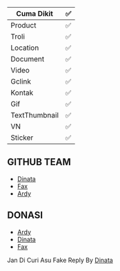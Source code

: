 | Cuma Dikit |✅|
| ------------- | ------------- |
| Product |✅|
| Troli |✅|
| Location |✅|
| Document |✅|
| Video |✅|
| Gclink |✅|
| Kontak |✅|
| Gif |✅|
| TextThumbnail |✅|
| VN |✅|
| Sticker |✅|

## GITHUB TEAM
* [Dinata](https://github.com/Dinataaa)
* [Fax](https://github.com/Faxbotz)
* [Ardy](https://github.com/ArdyBotzz)

## DONASI
* [Ardy](https://saweria.co/ArdyStore)
* [Dinata](https://saweria.co/dinatabot)
* [Fax](https://saweria.co/FARDANWINX)





Jan Di Curi Asu
Fake Reply By [Dinata](https://github.com/Dinataaa)

